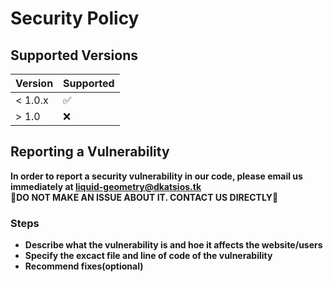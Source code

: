 # Security Policy

## Supported Versions


| Version | Supported          |
| ------- | ------------------ |
| < 1.0.x   | :white_check_mark: |
| > 1.0   | :x:                |

## Reporting a Vulnerability

**In order to report a security vulnerability in our code, please email us immediately at liquid-geometry@dkatsios.tk** <br />
**🚧DO NOT MAKE AN ISSUE ABOUT IT. CONTACT US DIRECTLY🚧**

### Steps

- **Describe what the vulnerability is and hoe it affects the website/users**
- **Specify the excact file and line of code of the vulnerability**
- **Recommend fixes(optional)**
